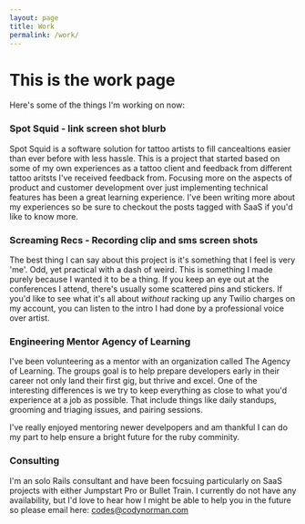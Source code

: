 ```yaml
---
layout: page
title: Work
permalink: /work/
---
```


# This is the work page

Here's some of the things I'm working on now:

### Spot Squid - link screen shot blurb

Spot Squid is a software solution for tattoo artists to fill cancealtions easier
than ever before with less hassle.  This is a project that started based on some
of my own experiences as a tattoo client and feedback from different tattoo
aritsts I've received feedback from. Focusing more on the aspects of product and
customer development over just implementing technical features has been a great
learning experience. I've been writing more about my experiences so be sure to
checkout the posts tagged with SaaS if you'd like to know more.


### Screaming Recs - Recording clip and sms screen shots

The best thing I can say about this project is it's something that I feel is
very 'me'.  Odd, yet practical with a dash of weird.  This is something I made
purely because I wanted it to be a thing.  If you keep an eye out at the
conferences I attend, there's usually some scattered pins and stickers.  If
you'd like to see what it's all about _without_ racking up any Twilio charges on
my account, you can listen to the intro I had done by a professional voice over
artist.

### Engineering Mentor Agency of Learning

I've been volunteering as a mentor with an organization called The Agency of
Learning.  The groups goal is to help prepare developers early in their career
not only land their first gig, but thrive and excel.  One of the interesting
differences is we try to keep everything as close to what you'd experience at a
job as possible.  That include things like daily standups, grooming and triaging
issues, and pairing sessions.

I've really enjoyed mentoring newer develpopers and am thankful I can do my part
to help ensure a bright future for the ruby comminity.

### Consulting

I'm an solo Rails consultant and have been focsuing particularly on SaaS
projects with either Jumpstart Pro or Bullet Train. I currently do not have any
availability, but I'd love to hear how I might be able to help you in the future
so please email here: codes@codynorman.com

